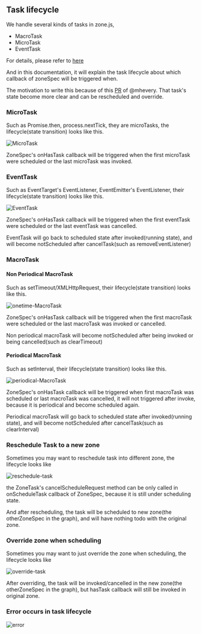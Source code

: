 ## Task lifecycle

We handle several kinds of tasks in zone.js,

- MacroTask
- MicroTask
- EventTask

For details, please refer to [here](./dist/zone.js.d.ts)

And in this documentation, it will explain the task lifecycle about which callback
of zoneSpec will be triggered when.

The motivation to write this because of this [PR](https://github.com/angular/zone.js/pull/629) of @mhevery. That task's state become more clear and can be rescheduled and override.

### MicroTask
Such as Promise.then, process.nextTick, they are microTasks, the lifecycle(state transition)
looks like this.

![MicroTask](microtask.png "MicroTask")

ZoneSpec's onHasTask callback will be triggered when the first microTask were scheduled or the 
last microTask was invoked.

### EventTask
Such as EventTarget's EventListener, EventEmitter's EventListener, their lifecycle(state transition)
looks like this.

![EventTask](eventtask.png "EventTask")

ZoneSpec's onHasTask callback will be triggered when the first eventTask were scheduled or the 
last eventTask was cancelled.

EventTask will go back to scheduled state after invoked(running state), and will become notScheduled after cancelTask(such as removeEventListener) 

### MacroTask

#### Non Periodical MacroTask 
Such as setTimeout/XMLHttpRequest, their lifecycle(state transition)
looks like this.

![onetime-MacroTask](onetime-macrotask.png "onetime MacroTask")

ZoneSpec's onHasTask callback will be triggered when the first macroTask were scheduled or the 
last macroTask was invoked or cancelled.

Non periodical macroTask will become notScheduled after being invoked or being cancelled(such as clearTimeout) 

#### Periodical MacroTask 
Such as setInterval, their lifecycle(state transition)
looks like this.

![periodical-MacroTask](periodical-macrotask.png "periodical MacroTask")

ZoneSpec's onHasTask callback will be triggered when first macroTask was scheduled or last macroTask 
 was cancelled, it will not triggered after invoke, because it is periodical and become scheduled again.

Periodical macroTask will go back to scheduled state after invoked(running state), and will become notScheduled after cancelTask(such as clearInterval) 

### Reschedule Task to a new zone
Sometimes you may want to reschedule task into different zone, the lifecycle looks like

![reschedule-task](reschedule-task.png "reschedule task")

the ZoneTask's cancelScheduleRequest method can be only called in onScheduleTask callback of ZoneSpec,
because it is still under scheduling state.

And after rescheduling, the task will be scheduled to new zone(the otherZoneSpec in the graph),
and will have nothing todo with the original zone.

### Override zone when scheduling 
Sometimes you may want to just override the zone when scheduling, the lifecycle looks like

![override-task](override-task.png "override task")

After overriding, the task will be invoked/cancelled in the new zone(the otherZoneSpec in the graph),
but hasTask callback will still be invoked in original zone.

### Error occurs in task lifecycle

![error](error.png "error")
